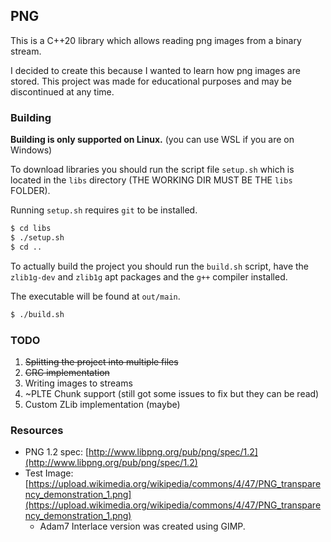 ## PNG

This is a C++20 library which allows reading png images from a binary stream.

I decided to create this because I wanted to learn how png images are stored.
This project was made for educational purposes and may be discontinued at any time.

### Building

**Building is only supported on Linux.** (you can use WSL if you are on Windows)

To download libraries you should run the script file `setup.sh` which is located in the `libs` directory
(THE WORKING DIR MUST BE THE `libs` FOLDER).

Running `setup.sh` requires `git` to be installed.

```sh
$ cd libs
$ ./setup.sh
$ cd ..
```

To actually build the project you should run the `build.sh` script, have the `zlib1g-dev` and `zlib1g` apt packages and the `g++` compiler
installed.

The executable will be found at `out/main`.

```sh
$ ./build.sh
```

### TODO

1. ~~Splitting the project into multiple files~~
2. ~~CRC implementation~~
3. Writing images to streams
4. ~PLTE Chunk support (still got some issues to fix but they can be read)
5. Custom ZLib implementation (maybe)

### Resources

- PNG 1.2 spec: [http://www.libpng.org/pub/png/spec/1.2](http://www.libpng.org/pub/png/spec/1.2)
- Test Image: [https://upload.wikimedia.org/wikipedia/commons/4/47/PNG_transparency_demonstration_1.png](https://upload.wikimedia.org/wikipedia/commons/4/47/PNG_transparency_demonstration_1.png)
  - Adam7 Interlace version was created using GIMP.
